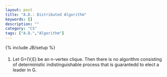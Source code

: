 ```yaml
---
layout: post
title: "A.D.: Distributed Algorithm"
keywords: []
description: ""
category: "CS"
tags: ["A.D.","Algorithm"]
---
```

{% include JB/setup %}


####
1. Let G=(V,E) be an n-vertex clique. Then there is no algorithm consisting of
   deterministic indistinguishable process that is guarantedd to elect a leader
   in G.

